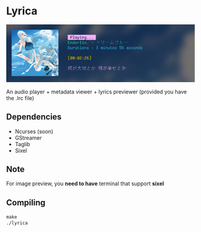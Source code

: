 # Lyrica

![Preview of the program](./assets/preview.png)

An audio player + metadata viewer + lyrics previewer (provided you have the .lrc file)

## Dependencies
- Ncurses (soon)
- GStreamer
- Taglib
- Sixel

## Note
For image preview, you **need to have** terminal that support **sixel**

## Compiling
```
make
./lyrica
```